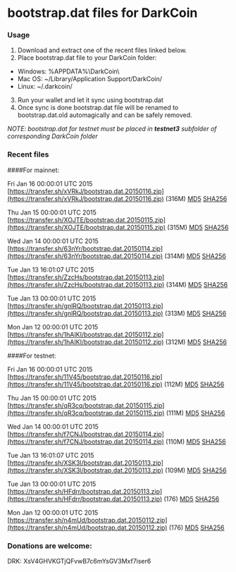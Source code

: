 # bootstrap.dat files for DarkCoin

### Usage

1. Download and extract one of the recent files linked below.
2. Place bootstrap.dat file to your DarkCoin folder:
 - Windows: %APPDATA%\DarkCoin\
 - Mac OS: ~/Library/Application Support/DarkCoin/
 - Linux: ~/.darkcoin/
3. Run your wallet and let it sync using bootstrap.dat
4. Once sync is done bootstrap.dat file will be renamed to bootstrap.dat.old automagically and can be safely removed.

_NOTE: bootstrap.dat for testnet must be placed in **testnet3** subfolder of corresponding DarkCoin folder_

### Recent files

####For mainnet:

Fri Jan 16 00:00:01 UTC 2015 [https://transfer.sh/xVRkJ/bootstrap.dat.20150116.zip](https://transfer.sh/xVRkJ/bootstrap.dat.20150116.zip) (316M) [MD5](https://transfer.sh/6Y7uC/md5.txt) [SHA256](https://transfer.sh/EkzXN/sha256.txt)

Thu Jan 15 00:00:01 UTC 2015 [https://transfer.sh/XOJTE/bootstrap.dat.20150115.zip](https://transfer.sh/XOJTE/bootstrap.dat.20150115.zip) (315M) [MD5](https://transfer.sh/qmdvj/md5.txt) [SHA256](https://transfer.sh/iQwh5/sha256.txt)

Wed Jan 14 00:00:01 UTC 2015 [https://transfer.sh/63nYr/bootstrap.dat.20150114.zip](https://transfer.sh/63nYr/bootstrap.dat.20150114.zip) (314M) [MD5](https://transfer.sh/bm8qb/md5.txt) [SHA256](https://transfer.sh/pSIKA/sha256.txt)

Tue Jan 13 16:01:07 UTC 2015 [https://transfer.sh/ZzcHs/bootstrap.dat.20150113.zip](https://transfer.sh/ZzcHs/bootstrap.dat.20150113.zip) (314M) [MD5](https://transfer.sh/RLqvH/md5.txt) [SHA256](https://transfer.sh/1hdPJU/sha256.txt)

Tue Jan 13 00:00:01 UTC 2015 [https://transfer.sh/gnlRQ/bootstrap.dat.20150113.zip](https://transfer.sh/gnlRQ/bootstrap.dat.20150113.zip) (313M) [MD5](https://transfer.sh/RQCyu/md5.txt) [SHA256](https://transfer.sh/p8NZX/sha256.txt)

Mon Jan 12 00:00:01 UTC 2015 [https://transfer.sh/1hAIKI/bootstrap.dat.20150112.zip](https://transfer.sh/1hAIKI/bootstrap.dat.20150112.zip) (312M) [MD5](https://transfer.sh/16EBSx/md5.txt) [SHA256](https://transfer.sh/1ba7D4/sha256.txt)

####For testnet:

Fri Jan 16 00:00:01 UTC 2015 [https://transfer.sh/11V45/bootstrap.dat.20150116.zip](https://transfer.sh/11V45/bootstrap.dat.20150116.zip) (112M) [MD5](https://transfer.sh/5ylNd/md5.txt) [SHA256](https://transfer.sh/AYinI/sha256.txt)

Thu Jan 15 00:00:01 UTC 2015 [https://transfer.sh/qR3cq/bootstrap.dat.20150115.zip](https://transfer.sh/qR3cq/bootstrap.dat.20150115.zip) (111M) [MD5](https://transfer.sh/zTDBD/md5.txt) [SHA256](https://transfer.sh/kngXm/sha256.txt)

Wed Jan 14 00:00:01 UTC 2015 [https://transfer.sh/f7CNJ/bootstrap.dat.20150114.zip](https://transfer.sh/f7CNJ/bootstrap.dat.20150114.zip) (110M) [MD5](https://transfer.sh/uqM3j/md5.txt) [SHA256](https://transfer.sh/SCjwQ/sha256.txt)

Tue Jan 13 16:01:07 UTC 2015 [https://transfer.sh/XSK3l/bootstrap.dat.20150113.zip](https://transfer.sh/XSK3l/bootstrap.dat.20150113.zip) (109M) [MD5](https://transfer.sh/HsmFq/md5.txt) [SHA256](https://transfer.sh/NReZ8/sha256.txt)

Tue Jan 13 00:00:01 UTC 2015 [https://transfer.sh/HFdrr/bootstrap.dat.20150113.zip](https://transfer.sh/HFdrr/bootstrap.dat.20150113.zip) (176) [MD5](https://transfer.sh/adv9Y/md5.txt) [SHA256](https://transfer.sh/Bq2nP/sha256.txt)

Mon Jan 12 00:00:01 UTC 2015 [https://transfer.sh/n4mUd/bootstrap.dat.20150112.zip](https://transfer.sh/n4mUd/bootstrap.dat.20150112.zip) (176) [MD5](https://transfer.sh/17kyUU/md5.txt) [SHA256](https://transfer.sh/1eZ23n/sha256.txt)

### Donations are welcome:

DRK: XsV4GHVKGTjQFvwB7c6mYsGV3Mxf7iser6
